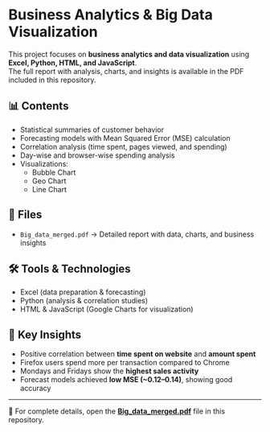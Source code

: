 
# Business Analytics & Big Data Visualization

This project focuses on **business analytics and data visualization** using **Excel, Python, HTML, and JavaScript**.  
The full report with analysis, charts, and insights is available in the PDF included in this repository.

## 📊 Contents
- Statistical summaries of customer behavior  
- Forecasting models with Mean Squared Error (MSE) calculation  
- Correlation analysis (time spent, pages viewed, and spending)  
- Day-wise and browser-wise spending analysis  
- Visualizations:
  - Bubble Chart  
  - Geo Chart  
  - Line Chart  

## 📂 Files
- `Big_data_merged.pdf` → Detailed report with data, charts, and business insights  

## 🛠️ Tools & Technologies
- Excel (data preparation & forecasting)  
- Python (analysis & correlation studies)  
- HTML & JavaScript (Google Charts for visualization)  

## 📌 Key Insights
- Positive correlation between **time spent on website** and **amount spent**  
- Firefox users spend more per transaction compared to Chrome  
- Mondays and Fridays show the **highest sales activity**  
- Forecast models achieved **low MSE (~0.12–0.14)**, showing good accuracy  

---

📄 For complete details, open the **[Big_data_merged.pdf](Big_data_merged.pdf)** file in this repository.
